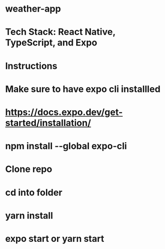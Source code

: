 # weather-app

# Tech Stack: React Native, TypeScript, and Expo

# Instructions

# Make sure to have expo cli installled

# https://docs.expo.dev/get-started/installation/

# npm install --global expo-cli

# Clone repo

# cd into folder

# yarn install

# expo start or yarn start
